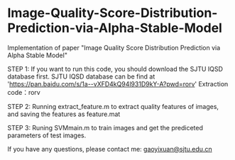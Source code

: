 # Image-Quality-Score-Distribution-Prediction-via-Alpha-Stable-Model
Implementation of paper "Image Quality Score Distribution Prediction via Alpha Stable Model"

STEP 1:
If you want to run this code, you should download the SJTU IQSD database first.
SJTU IQSD database can be find at 'https://pan.baidu.com/s/1a--vXFD4kQ94l931D9kY-A?pwd=rorv'
Extraction code：rorv

STEP 2:
Running extract_feature.m to extract quality features of images, and saving the features as feature.mat

STEP 3:
Runing SVMmain.m to train images and get the prediceted parameters of test images.

If you have any questions, please contact me: gaoyixuan@sjtu.edu.cn
